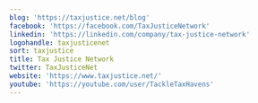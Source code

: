```yaml
---
blog: 'https://taxjustice.net/blog'
facebook: 'https://facebook.com/TaxJusticeNetwork'
linkedin: 'https://linkedin.com/company/tax-justice-network'
logohandle: taxjusticenet
sort: taxjustice
title: Tax Justice Network
twitter: TaxJusticeNet
website: 'https://www.taxjustice.net/'
youtube: 'https://youtube.com/user/TackleTaxHavens'
---
```

